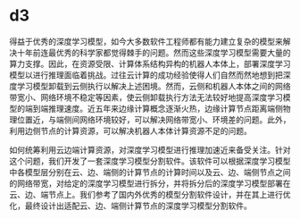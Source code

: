 # d3
得益于优秀的深度学习模型，如今大多数软件工程师都有能力建立复杂的模型来解决十年前连最优秀的科学家都觉得棘手的问题。然而这些深度学习模型需要大量的算力支撑。因此，在资源受限、计算体系结构异构的机器人本体上，部署深度学习模型以进行推理面临着挑战。过往云计算的成功经验使得人们自然而然地想到把深度学习模型卸载到云侧执行以解决上述困境。然而，云侧和机器人本体之间的网络带宽小、网络环境不稳定等因素，使云侧卸载执行方法无法较好地提高深度学习模型的端到端推理速度。近五年来边缘计算概念逐渐火热，边缘计算节点距离端侧物理位置近，与端侧间网络环境较好，可以解决网络带宽小、环境差的问题。此外，利用边侧节点的计算资源，可以解决机器人本体计算资源不足的问题。

如何统筹利用云边端计算资源，对深度学习模型进行推理加速近来备受关注。针对这个问题，我们开发了一套深度学习模型分割软件。该软件可以根据深度学习模型中各模型层分别在云、边、端侧的计算节点的计算时间以及云、边、端侧节点之间的网络带宽，对给定的深度学习模型进行拆分，并将拆分后的深度学习模型部署在云、边、端节点上。我们参考了国内外优秀的模型分割软件设计，并在其上进行优化，最终设计出适配云、边、端侧计算节点的深度学习模型分割软件。
